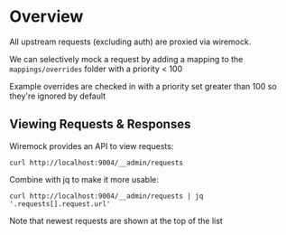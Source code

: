 # Overview

All upstream requests (excluding auth) are proxied via wiremock.

We can selectively mock a request by adding a mapping to the `mappings/overrides` folder with a priority < 100

Example overrides are checked in with a priority set greater than 100 so they're ignored by default

## Viewing Requests & Responses

Wiremock provides an API to view requests:

```curl http://localhost:9004/__admin/requests```

Combine with jq to make it more usable:

```curl http://localhost:9004/__admin/requests | jq '.requests[].request.url'```

Note that newest requests are shown at the top of the list